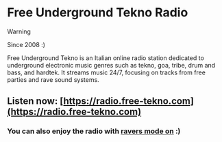 # Free Underground Tekno Radio

> [!WARNING]
> Since 2008 :) 

Free Underground Tekno is an Italian online radio station dedicated to underground electronic music genres such as tekno, goa, tribe, drum and bass, and hardtek. It streams music 24/7, focusing on tracks from free parties and rave sound systems.

## Listen now: [https://radio.free-tekno.com](https://radio.free-tekno.com)

### You can also enjoy the radio with [ravers mode on](https://listen.free-tekno.com) :)
